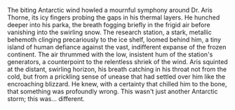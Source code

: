 The biting Antarctic wind howled a mournful symphony around Dr. Aris Thorne, its icy fingers probing the gaps in his thermal layers.  He hunched deeper into his parka, the breath fogging briefly in the frigid air before vanishing into the swirling snow.  The research station, a stark, metallic behemoth clinging precariously to the ice shelf, loomed behind him, a tiny island of human defiance against the vast, indifferent expanse of the frozen continent.  The air thrummed with the low, insistent hum of the station's generators, a counterpoint to the relentless shriek of the wind.  Aris squinted at the distant, swirling horizon, his breath catching in his throat not from the cold, but from a prickling sense of unease that had settled over him like the encroaching blizzard.  He knew, with a certainty that chilled him to the bone, that something was profoundly wrong.  This wasn't just another Antarctic storm; this was… different.
